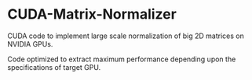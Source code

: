 # CUDA-Matrix-Normalizer

CUDA code to implement large scale normalization of big 2D matrices on NVIDIA GPUs.

Code optimized to extract maximum performance depending upon the specifications of target GPU.
